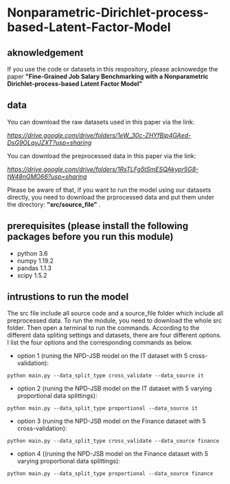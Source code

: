 # Nonparametric-Dirichlet-process-based-Latent-Factor-Model

## aknowledgement
If you use the code or datasets in this respository, please acknowedge the paper **"Fine-Grained Job Salary Benchmarking with a Nonparametric Dirichlet-process-based Latent Factor Model"**

## data
You can download the raw datasets used in this paper via the link: 

*https://drive.google.com/drive/folders/1eW_30c-ZHYfBip4GAed-DsG9OLqyJZXT?usp=sharing*

You can download the preprocessed data in this paper via the link: 

*https://drive.google.com/drive/folders/1RsTLFg5tSmESQAkypr5G8-tW48nGMO66?usp=sharing*

Please be aware of that, if you want to run the model using our datasets directly, you need to download the prprocessed data and put them under the directory: **"src/source_file"** .

## prerequisites (please install the following packages before you run this module)
- python 3.6
- numpy 1.19.2
- pandas 1.1.3
- scipy 1.5.2

## intrustions to run the model
The src file include all source code and a source_file folder which include all preprocessed data.
To run the module, you need to download the whole src folder. Then open a terminal to run the commands. According to the different data spliting settings and datasets, there are four different options. I list the four options and the corresponding commands as below.
- option 1 (runing the NPD-JSB model on the IT dataset with 5 cross-validation):

 `python main.py --data_split_type cross_validate --data_source it`
 
- option 2 (runing the NPD-JSB model on the IT dataset with 5 varying proportional data splittings):

 `python main.py --data_split_type proportional --data_source it`
 
- option 3 (runing the NPD-JSB model on the Finance dataset with 5 cross-validation):

 `python main.py --data_split_type cross_validate --data_source finance`
 
- option 4 ((runing the NPD-JSB model on the Finance dataset with 5 varying proportional data splittings):

 `python main.py --data_split_type proportional --data_source finance`
 
